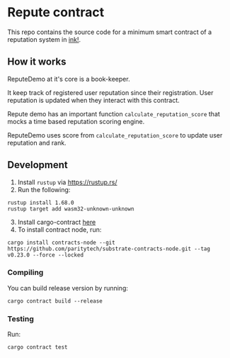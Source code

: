 # Repute contract

This repo contains the source code for a minimum smart contract of a reputation system in [ink!](https://use.ink/).

## How it works

ReputeDemo at it's core is a book-keeper.

It keep track of registered user reputation since their registration.
User reputation is updated when they interact with this contract.

Repute demo has an important function ```calculate_reputation_score``` that mocks a time based reputation scoring engine.

ReputeDemo uses score from `calculate_reputation_score` to update user reputation and rank.

## Development

1. Install `rustup` via https://rustup.rs/
2. Run the following:

```
rustup install 1.68.0
rustup target add wasm32-unknown-unknown
```

3. Install cargo-contract [here](https://github.com/paritytech/cargo-contract)
4. To install contract node, run: 

```
cargo install contracts-node --git https://github.com/paritytech/substrate-contracts-node.git --tag v0.23.0 --force --locked
```

### Compiling

You can build release version by running:

```
cargo contract build --release
```

### Testing

Run:

```
cargo contract test
```
